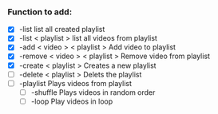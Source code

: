 ### Function to add:

- [x] -list list all created playlist
- [x] -list < playlist > list all videos from playlist
- [x] -add < video > < playlist > Add video to playlist
- [x] -remove < video > < playlist > Remove video from playlist
- [x] -create < playlist > Creates a new playlist
- [ ] -delete < playlist > Delets the playlist
- [ ] -playlist Plays videos from playlist 
  - [ ] -shuffle Plays videos in random order
  - [ ] -loop Play videos in loop
